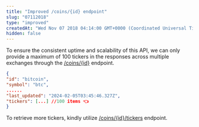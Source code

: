 ```yaml
---
title: "Improved /coins/{id} endpoint"
slug: "07112018"
type: "improved"
createdAt: "Wed Nov 07 2018 04:14:00 GMT+0000 (Coordinated Universal Time)"
hidden: false
---
```

To ensure the consistent uptime and scalability of this API, we can only provide a maximum of 100 tickers in the responses across multiple exchanges through the [/coins/{id}](/reference/coins-id) endpoint. 

```json JSON
{
"id": "bitcoin",
"symbol": "btc",
......
"last_updated": "2024-02-05T03:45:46.327Z",
"tickers": [...] //100 items 👈
}
```

To retrieve more tickers, kindly utilize [/coins/{id}/tickers](/reference/coins-id-tickers) endpoint.
